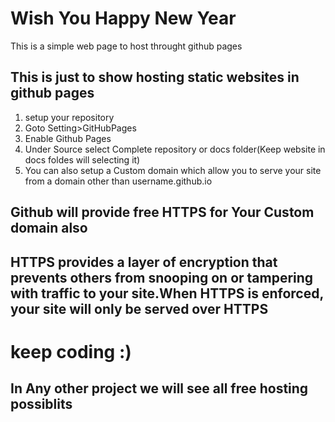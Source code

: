 # Wish You Happy New Year
This is a simple web page to host throught github pages
## This is just to show hosting static websites in github pages

1. setup your repository
2. Goto Setting>GitHubPages 
3. Enable Github Pages
4. Under Source select Complete repository or docs folder(Keep website in docs foldes will selecting it)
5. You can also setup a Custom domain which allow you to serve your site from a domain other than username.github.io
## Github will provide free HTTPS for Your Custom domain also
## HTTPS provides a layer of encryption that prevents others from snooping on or tampering with traffic to your site.When HTTPS is enforced, your site will only be served over HTTPS
# keep coding :)

## In Any other project we will see all free hosting possiblits

